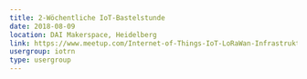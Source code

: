 ```yaml
---
title: 2-Wöchentliche IoT-Bastelstunde
date: 2018-08-09
location: DAI Makerspace, Heidelberg
link: https://www.meetup.com/Internet-of-Things-IoT-LoRaWan-Infrastruktur-4-RheinNeckar/events/rwnvnpyxlbmb/
usergroup: iotrn
type: usergroup
---
```

